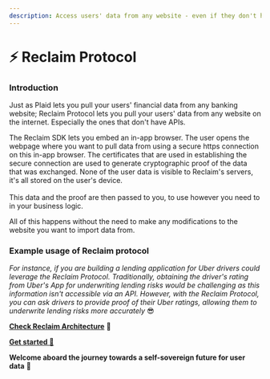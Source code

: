 ```yaml
---
description: Access users' data from any website - even if they don't have any APIs
---
```


# ⚡ Reclaim Protocol

### Introduction

Just as Plaid lets you pull your users' financial data from any banking website; Reclaim Protocol lets you pull your users' data from any website on the internet. Especially the ones that don't have APIs.&#x20;

The Reclaim SDK lets you embed an in-app browser. The user opens the webpage where you want to pull data from using a secure https connection on this in-app browser. The certificates that are used in establishing the secure connection are used to generate cryptographic proof of the data that was exchanged. None of the user data is visible to Reclaim's servers, it's all stored on the user's device.\
\
This data and the proof are then passed to you, to use however you need to in your business logic.

All of this happens without the need to make any modifications to the website you want to import data from.&#x20;

### Example usage of Reclaim protocol&#x20;

_For instance, if you are building a lending application for Uber drivers could leverage the Reclaim Protocol. Traditionally, obtaining the driver's rating from Uber's App for underwriting lending risks would be challenging as this information isn't accessible via an API. However, with the Reclaim Protocol, you can ask drivers to provide proof of their Uber ratings, allowing them to underwrite lending risks more accurately_ :sunglasses:

[**Check Reclaim Architecture**](readme/architecture.md) **🗼**

[**Get started 🚀**](developer/getting-started/)

**Welcome aboard the journey towards a self-sovereign future for user data** :tada:

